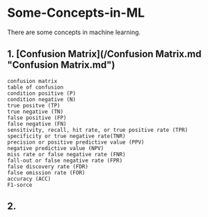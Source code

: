 # Some-Concepts-in-ML
There are some concepts in machine learning.

## 1. [Confusion Matrix](/Confusion Matrix.md "Confusion Matrix.md")

    confusion matrix
    table of confusion
    condition positive (P)
    condition negative (N)
    true positve (TP)
    true negative (TN)
    false positive (FP)
    false negative (FN)
    sensitivity, recall, hit rate, or true positive rate (TPR)
    specificity or true negative rate(TNR)
    precision or positive predictive value (PPV)
    negative predictive value (NPV)
    miss rate or false negative rate (FNR)
    fall-out or false negative rate (FPR)
    false discovery rate (FDR)
    false omission rate (FOR)
    accuracy (ACC)
    F1-sorce

## 2. 
